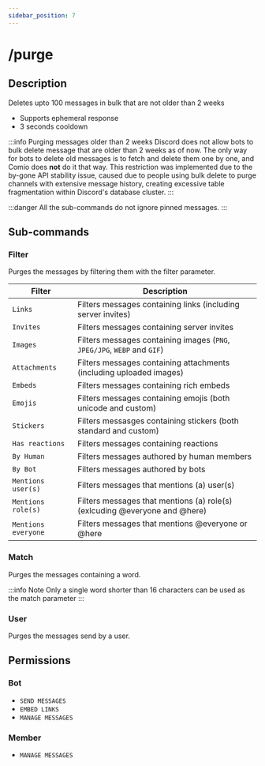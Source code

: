 ```yaml
---
sidebar_position: 7
---
```


# /purge
## Description
Deletes upto 100 messages in bulk that are not older than 2 weeks

- Supports ephemeral response
- 3 seconds cooldown

:::info Purging messages older than 2 weeks
Discord does not allow bots to bulk delete message that are older than 2 weeks as of now. The only way for bots to delete old messages is to fetch and delete them one by one, and Comio does **not** do it that way. This restriction was implemented due to the by-gone API stability issue, caused due to people using bulk delete to purge channels with extensive message history, creating excessive table fragmentation within Discord's database cluster.
:::

:::danger
All the sub-commands do not ignore pinned messages.
:::

## Sub-commands
### Filter
Purges the messages by filtering them with the filter parameter.

| Filter | Description |
| --- | --- |
| `Links` | Filters messages containing links (including server invites) |
| `Invites` | Filters messages containing server invites |
| `Images` | Filters messages containing images (`PNG`, `JPEG/JPG`, `WEBP` and `GIF`) |
| `Attachments` | Filters messages containing attachments (including uploaded images) |
| `Embeds` | Filters messages containing rich embeds |
| `Emojis` | Filters messages containing emojis (both unicode and custom) |
| `Stickers` | Filters messasges containing stickers (both standard and custom) |
| `Has reactions` | Filters messages containing reactions |
| `By Human` | Filters messages authored by human members |
| `By Bot` | Filters messages authored by bots |
| `Mentions user(s)` | Filters messages that mentions (a) user(s) |
| `Mentions role(s)` | Filters messages that mentions (a) role(s) (exlcuding <span className="mention">@everyone</span> and <span className="mention">@here</span>) |
| `Mentions everyone` | Filters messages that mentions <span className="mention">@everyone</span> or <span className="mention">@here</span> |

### Match 
Purges the messages containing a word. 

:::info Note
Only a single word shorter than 16 characters can be used as the match parameter
:::

### User
Purges the messages send by a user.

## Permissions
### Bot
- `SEND MESSAGES`
- `EMBED LINKS`
- `MANAGE MESSAGES`
### Member
- `MANAGE MESSAGES`
